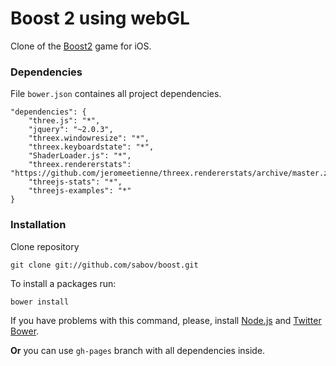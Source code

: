 Boost 2 using webGL
==================

Clone of the [Boost2](https://itunes.apple.com/en/app/boost-2/id333191476?mt=8) game for iOS.

### Dependencies

File ```bower.json``` containes all project dependencies.

```
"dependencies": {
    "three.js": "*",
    "jquery": "~2.0.3",
    "threex.windowresize": "*",
    "threex.keyboardstate": "*",
    "ShaderLoader.js": "*",
    "threex.rendererstats": "https://github.com/jeromeetienne/threex.rendererstats/archive/master.zip",
    "threejs-stats": "*",
    "threejs-examples": "*"
}
```

### Installation

Clone repository

    git clone git://github.com/sabov/boost.git

To install a packages run:

    bower install

If you have problems with this command, please, install [Node.js](http://nodejs.org) and [Twitter Bower](http://twitter.github.com/bower/).


**Or** you can use ```gh-pages``` branch with all dependencies inside.

